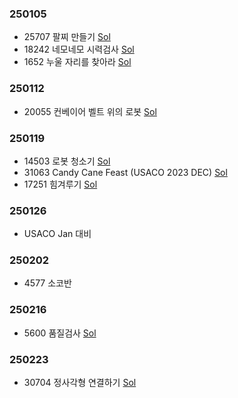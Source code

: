 ### 250105
- 25707 팔찌 만들기 [Sol](./q25707.py)
- 18242 네모네모 시력검사 [Sol](./q18242.py)
- 1652 누울 자리를 찾아라 [Sol](./q1652.py)

### 250112
- 20055 컨베이어 벨트 위의 로봇 [Sol](./q20055.py)


### 250119
- 14503 로봇 청소기 [Sol](./q14503.py)
- 31063 Candy Cane Feast (USACO 2023 DEC) [Sol](./q31063.py)
- 17251 힘겨루기 [Sol](./q17251.py)

### 250126
- USACO Jan 대비

### 250202
- 4577 소코반


### 250216
- 5600 품질검사 [Sol](./q5600.py)

### 250223
- 30704 정사각형 연결하기 [Sol](./q30704.py)